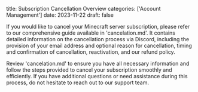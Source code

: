 title: Subscription Cancellation Overview
categories: ['Account Management']
date: 2023-11-22
draft: false

If you would like to cancel your Minecraft server subscription, please refer to our comprehensive guide available in 'cancelation.md'. It contains detailed information on the cancellation process via Discord, including the provision of your email address and optional reason for cancellation, timing and confirmation of cancellation, reactivation, and our refund policy.

Review 'cancelation.md' to ensure you have all necessary information and follow the steps provided to cancel your subscription smoothly and efficiently. If you have additional questions or need assistance during this process, do not hesitate to reach out to our support team.